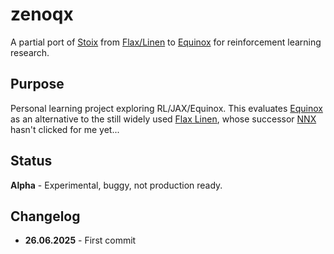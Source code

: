 # zenoqx

A partial port of [Stoix](https://github.com/EdanToledo/Stoix) from [Flax/Linen](https://flax-linen.readthedocs.io/en/latest/) to [Equinox](https://github.com/patrick-kidger/equinox) for reinforcement learning research.

## Purpose

Personal learning project exploring RL/JAX/Equinox. This evaluates [Equinox](https://github.com/patrick-kidger/equinox) as an alternative to the still widely used [Flax Linen](https://flax-linen.readthedocs.io/en/latest/), whose successor [NNX](https://flax.readthedocs.io/en/latest/nnx/index.html) hasn't clicked for me yet...

## Status

**Alpha** - Experimental, buggy, not production ready.

## Changelog

- **26.06.2025** - First commit
